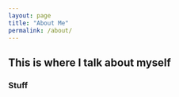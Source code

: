 ```yaml
---
layout: page
title: "About Me"
permalink: /about/
---
```



## This is where I talk about myself

### Stuff